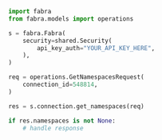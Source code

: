 <!-- Start SDK Example Usage -->
```python
import fabra
from fabra.models import operations

s = fabra.Fabra(
    security=shared.Security(
        api_key_auth="YOUR_API_KEY_HERE",
    ),
)

req = operations.GetNamespacesRequest(
    connection_id=548814,
)

res = s.connection.get_namespaces(req)

if res.namespaces is not None:
    # handle response
```
<!-- End SDK Example Usage -->